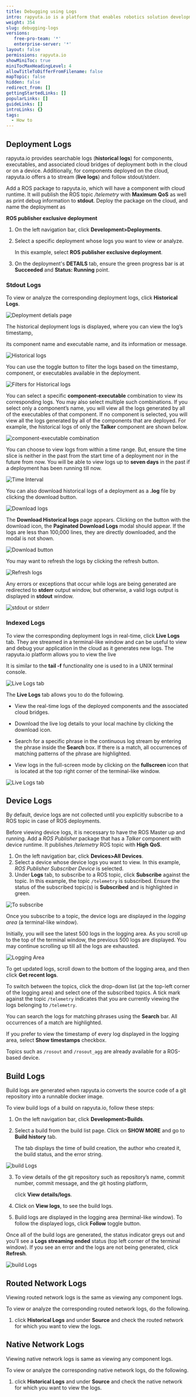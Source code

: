 ```yaml
---
title: Debugging using Logs
intro: rapyuta.io is a platform that enables robotics solution development by providing the necessary software infrastructure and facilitating the interaction between multiple stakeholders who contribute to the solution development.
weight: 354
slug: debugging-logs
versions:
   free-pro-team: '*'
   enterprise-server: '*'
layout: false
permissions: rapyuta.io
showMiniToc: true
miniTocMaxHeadingLevel: 4
allowTitleToDifferFromFilename: false
mapTopic: false
hidden: false
redirect_from: []
gettingStartedLinks: []
popularLinks: []
guideLinks: []
introLinks: {}
tags:
  - How to
---
```


## Deployment Logs

rapyuta.io provides searchable logs (**historical logs**) for
components, executables, and associated cloud bridges of deployment both in the cloud or on a device.
Additionally, for components deployed on the cloud, rapyuta.io offers a
to stream (**live logs**) and follow stdout/stderr.



Add a ROS package to rapyuta.io, which will have a component with
cloud runtime. It will publish the ROS topic *_/telemetry_* with **Maximum** **QoS** as well as print debug information to **stdout**. Deploy the package on the cloud, and name the deployment as

**ROS publisher exclusive deployment**


1. On the left navigation bar, click **Development>Deployments**.

2. Select a specific deployment whose logs you want to view or analyze.

   In this example, select **ROS publisher exclusive deployment**.

3. On the deployment's **DETAILS** tab, ensure the green progress bar is at **Succeeded** and **Status: Running** point.



### Stdout Logs

To view or analyze the corresponding deployment logs, click **Historical Logs**.

![Deployment detials page](/images/core-concepts/logging/deployment-logs/historical-logs/deployment-hist-logs.png?classes=border,shadow&width=50pc)



The historical deployment logs is displayed, where you can view the log’s timestamp,

its component name and executable name, and its information or message.

![Historical logs](/images/core-concepts/logging/deployment-logs/historical-logs/hist-logs.png?classes=border,shadow&width=50pc)



You can use the toggle button to filter the logs based on the timestamp, component, or executables available in the deployment.

![Filters for Historical logs](/images/core-concepts/logging/deployment-logs/historical-logs/filter-hist-logs.png?classes=border,shadow&width=50pc)



You can select a specific **component-executable** combination to view its corresponding logs.
You may also select multiple such combinations. If you select only a component’s name, you will
view all the logs generated by all of the executables of that component. If no component is selected,
you will view all the logs generated by all of the components that are deployed. For example,
the historical logs of only the **Talker** component are shown below.

![component-executable combination](/images/core-concepts/logging/deployment-logs/historical-logs/cmpnt-exec-combo.png?classes=border,shadow&width=50pc)



You can choose to view logs from within a time range.
But, ensure the time slice is neither in the past from the start time of a deployment nor in the future from now. You will be able to view
logs up to **seven days** in the past if a deployment has been running till now.



![Time Interval](/images/core-concepts/logging/deployment-logs/historical-logs/time-range.png?classes=border,shadow&width=50pc)





You can also download historical logs of a deployment as a **.log** file by clicking the download button.

![Download logs](/images/core-concepts/logging/deployment-logs/historical-logs/download-button.png?classes=border,shadow&width=50pc)



The **Download Historical logs** page appears. Clicking on the button with the download icon, the **Paginated Download Logs** modal should appear. If the logs are less than 100,000 lines, they are directly downloaded, and the modal is not shown.

![Download button](/images/core-concepts/logging/deployment-logs/historical-logs/download-lines-button.png?classes=border,shadow&width=30pc)  



You may want to refresh the logs by clicking the refresh button.

![Refresh logs](/images/core-concepts/logging/deployment-logs/historical-logs/refresh-button.png?classes=border,shadow&width=50pc)



Any errors or exceptions that occur while logs are being generated are redirected to **stderr** output window, but otherwise,
a valid logs output is displayed in **stdout** window.

![stdout or stderr](/images/core-concepts/logging/deployment-logs/historical-logs/stdout-stderr.png?classes=border,shadow&width=50pc)



### Indexed Logs

To view the corresponding deployment logs in real-time, click **Live Logs** tab. They are streamed in a terminal-like window and can be useful to view and debug your application in the cloud as it generates new logs. The rapyuta.io platform allows you to view the live 

It is similar to the **tail -f** functionality one is used to in a UNIX terminal console.

![Live Logs tab](/images/core-concepts/logging/deployment-logs/realtime-logs/deployment-live-logs.png?classes=border,shadow&width=50pc)





The **Live Logs** tab allows you to do the following.



* View the real-time logs of the deployed components and the associated cloud bridges.



* Download the live log details  to your local machine by clicking the download icon.



* Search for a specific phrase in the continuous log stream by entering the phrase inside the **Search** box. If there is a match, all occurrences of matching patterns of the phrase are highlighted.



* View logs in the full-screen mode by clicking on the **fullscreen** icon that is located at the top right corner of the terminal-like window.



![Live Logs tab](/images/core-concepts/logging/deployment-logs/live-logs.png?classes=border,shadow&width=50pc)


## Device Logs

By default, device logs are not collected until you explicitly subscribe to a
ROS topic in case of ROS deployments.

Before viewing device logs, it is necessary to have the ROS Master up and running.
Add a _ROS Publisher_ package that has a _Talker_ component with device runtime.
It publishes */telemetry* ROS topic with **High** **QoS**.

1. On the left navigation bar, click **Devices>All Devices**.
2. Select a device whose device logs you want to view. In this example,
   _ROS Publisher Subscriber Device_ is selected.
3. Under **Logs** tab, to subscribe to a ROS topic, click **Subscribe** against the topic. In this example, the topic `/telemetry` is subscribed.
   Ensure the status of the subscribed topic(s) is **Subscribed** and is highlighted
   in green.

![To subscribe](/images/core-concepts/logging/device-logs/yet-to-subscribe.png?classes=border,shadow&width=60pc)

Once you subscribe to a topic, the device logs are displayed in the
_logging area_ (a terminal-like window).

Initially, you will see the latest 500 logs in the logging area. As you scroll
up to the top of the terminal window, the previous 500 logs are displayed. You may continue scrolling up till all the logs are exhausted.

![Logging Area](/images/core-concepts/logging/device-logs/logging-terminal-window.png?classes=border,shadow&width=60pc)

To get updated logs, scroll down to the bottom of the logging area, and then
click **Get recent logs**.

To switch between the topics, click the drop-down list (at the top-left corner
of the logging area) and select one of the subscribed topics. A tick mark against the topic `/telemetry` indicates that you are currently viewing the logs belonging to `/telemetry`.

You can search the logs for matching phrases using the **Search** bar. All
occurrences of a match are highlighted.

If you prefer to view the timestamp of every log displayed in the logging area,
select **Show timestamps** checkbox.

Topics such as `/rosout` and `/rosout_agg` are already available for a
ROS-based device.



 ## Build Logs


  Build logs are generated when rapyuta.io converts the
  source code of a git repository into a runnable docker image.

  To view build logs of a build on rapyuta.io,
  follow these steps:

  

  1. On the left navigation bar, click **Development>Builds**.  

  2. Select a build from the build list page. Click on **SHOW MORE** and go to **Build history** tab.  

     The tab displays the time of build creation, the author who created it, the build status, and the error string.  

  ![build Logs](/images/core-concepts/logging/build-logs/build-history-view-logs.png?classes=border,shadow&width=60pc)     

  3. To view details of the git repository such as repository’s name, commit number, commit message, and the git hosting platform, 

     click **View details/logs**.

  4. Click on **View logs**, to see the build logs.

  5. Build logs are displayed in the logging area (terminal-like window). To follow the displayed logs, click **Follow** toggle button.

  Once all of the build logs are generated, the status indicator greys out and you'll see a **Logs streaming ended** status (top left corner of the terminal window). If you see an error and the logs are not being generated,
  click **Refresh**.

  ![build Logs](/images/core-concepts/logging/build-logs/build-logs.png?classes=border,shadow&width=60pc)

## Routed Network Logs

Viewing routed network logs is the same as viewing any component logs.

To view or analyze the corresponding routed network logs, do the following.

 1. click **Historical Logs** and under **Source** and check the routed network for which you want to view the logs.

## Native Network Logs

Viewing native network logs is same as viewing any component logs.

To view or analyze the corresponding native network logs, do the following.

 1. click **Historical Logs** and under **Source** and check the native network for which you want to view the logs.
